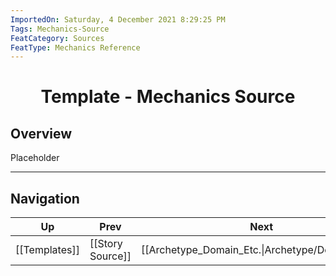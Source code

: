 ```yaml
---
ImportedOn: Saturday, 4 December 2021 8:29:25 PM
Tags: Mechanics-Source
FeatCategory: Sources
FeatType: Mechanics Reference
---
```

# <center>Template - Mechanics Source</center>

## Overview

Placeholder


---
## Navigation
| Up | Prev | Next | Home |
|----|------|------|------|
| [[Templates]] | [[Story Source]] | [[Archetype_Domain_Etc.\|Archetype/Domain/Etc.]] | [[Templates]] |
